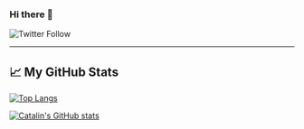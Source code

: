 ### Hi there 👋

![Twitter Follow](https://img.shields.io/twitter/follow/vinaynpp?label=twitter&style=for-the-badge)

---

## &#x1f4c8; My GitHub Stats

[![Top Langs](https://github-readme-stats.vercel.app/api/top-langs/?username=vinaynpp&hide=java,html,css&theme=radical)](https://github.com/anuraghazra/github-readme-stats)

[![Catalin's GitHub stats](https://github-readme-stats.vercel.app/api?username=vinaynpp&theme=radical)](https://github.com/anuraghazra/github-readme-stats)

<!--
**vinaynpp/vinaynpp** is a ✨ _special_ ✨ repository because its `README.md` (this file) appears on your GitHub profile.



Here are some ideas to get you started:

- 🔭 I’m currently working on ...
- 🌱 I’m currently learning ...
- 👯 I’m looking to collaborate on ...
- 🤔 I’m looking for help with ...
- 💬 Ask me about ...
- 📫 How to reach me: ...
- 😄 Pronouns: ...
- ⚡ Fun fact: ...
-->

